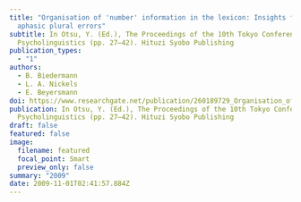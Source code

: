 ```yaml
---
title: "Organisation of 'number' information in the lexicon: Insights from
  aphasic plural errors"
subtitle: In Otsu, Y. (Ed.), The Proceedings of the 10th Tokyo Conference on
  Psycholinguistics (pp. 27–42). Hituzi Syobo Publishing
publication_types:
  - "1"
authors:
  - B. Biedermann
  - L. A. Nickels
  - E. Beyersmann
doi: https://www.researchgate.net/publication/260189729_Organisation_of_'number'_information_in_the_lexicon_Insights_from_aphasic_plural_errors
publication: In Otsu, Y. (Ed.), The Proceedings of the 10th Tokyo Conference on
  Psycholinguistics (pp. 27–42). Hituzi Syobo Publishing
draft: false
featured: false
image:
  filename: featured
  focal_point: Smart
  preview_only: false
summary: "2009"
date: 2009-11-01T02:41:57.884Z
---
```

